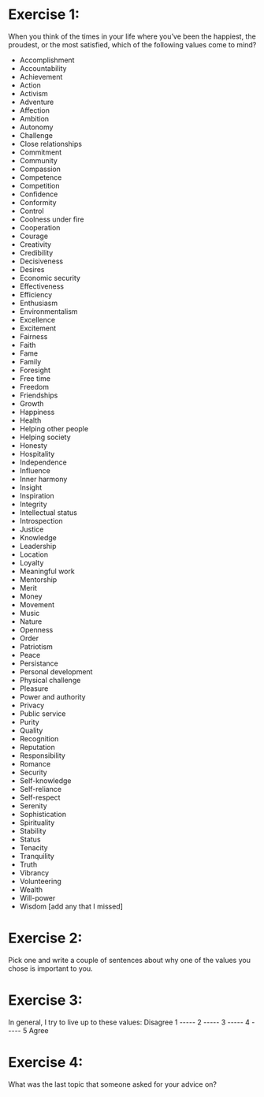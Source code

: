 Exercise 1:
===========
When you think of the times in your life where you’ve been the
happiest, the proudest, or the most satisfied, which of the following
values come to mind?

* Accomplishment
* Accountability
* Achievement
* Action
* Activism
* Adventure
* Affection
* Ambition
* Autonomy
* Challenge
* Close relationships
* Commitment
* Community
* Compassion
* Competence
* Competition
* Confidence
* Conformity
* Control
* Coolness under fire
* Cooperation
* Courage
* Creativity
* Credibility
* Decisiveness
* Desires
* Economic security
* Effectiveness
* Efficiency
* Enthusiasm
* Environmentalism
* Excellence
* Excitement
* Fairness
* Faith
* Fame
* Family
* Foresight
* Free time
* Freedom
* Friendships
* Growth
* Happiness
* Health
* Helping other people
* Helping society
* Honesty
* Hospitality
* Independence
* Influence
* Inner harmony
* Insight
* Inspiration
* Integrity
* Intellectual status
* Introspection
* Justice
* Knowledge
* Leadership
* Location
* Loyalty
* Meaningful work
* Mentorship
* Merit
* Money
* Movement
* Music
* Nature
* Openness
* Order
* Patriotism
* Peace
* Persistance
* Personal development
* Physical challenge
* Pleasure
* Power and authority
* Privacy
* Public service
* Purity
* Quality
* Recognition
* Reputation
* Responsibility
* Romance
* Security
* Self-knowledge
* Self-reliance
* Self-respect
* Serenity
* Sophistication
* Spirituality
* Stability
* Status
* Tenacity
* Tranquility
* Truth
* Vibrancy
* Volunteering
* Wealth
* Will-power
* Wisdom
[add any that I missed]



Exercise 2:
===========
Pick one and write a couple of sentences about why one of the values you chose is important to you.



Exercise 3:
===========
In general, I try to live up to these values:
Disagree 1 ----- 2 ----- 3 ----- 4 ----- 5 Agree



Exercise 4:
===========
What was the last topic that someone asked for your advice on?
